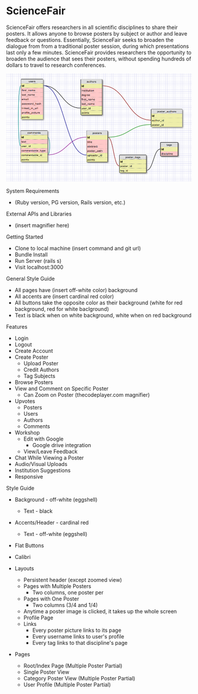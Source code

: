 ScienceFair
============

ScienceFair offers researchers in all scientific disciplines to share their posters. It allows anyone to browse posters by subject or author and leave feedback or questions. Essentially, ScienceFair seeks to broaden the dialogue from from a traditional poster session, during which presentations last only a few minutes. ScienceFair provides researchers the opportunity to broaden the audience that sees their posters, without spending hundreds of dollars to travel to research conferences.

![db-schema](schema/science_fair_schema.png)

System Requirements
- (Ruby version, PG version, Rails version, etc.)

External APIs and Libraries
- (insert magnifier here)

Getting Started
- Clone to local machine (insert command and git url)
- Bundle Install
- Run Server (rails s)
- Visit localhost:3000

General Style Guide
- All pages have (insert off-white color) background
- All accents are (insert cardinal red color)
- All buttons take the opposite color as their background (white for red background, red for white baclground)
- Text is black when on white background, white when on red background


Features

- Login
- Logout
- Create Account
- Create Poster
  - Upload Poster
  - Credit Authors
  - Tag Subjects
- Browse Posters
- View and Comment on Specific Poster
  - Can Zoom on Poster (thecodeplayer.com magnifier)
- Upvotes
  - Posters
  - Users
  - Authors
  - Comments
- Workshop
  - Edit with Google
    - Google drive integration
  - View/Leave Feedback
- Chat While Viewing a Poster
- Audio/Visual Uploads
- Institution Suggestions
- Responsive

Style Guide

- Background - off-white (eggshell)
  - Text - black
- Accents/Header - cardinal red
  - Text - off-white (eggshell)
- Flat Buttons
- Calibri
- Layouts
  - Persistent header (except zoomed view)
  - Pages with Multiple Posters
    - Two columns, one poster per
  - Pages with One Poster
    - Two columns (3/4 and 1/4)
  - Anytime a poster image is clicked, it takes up the whole screen
  - Profile Page
  - Links
    - Every poster picture links to its page
    - Every username links to user's profile
    - Every tag links to that discipline's page

- Pages
  - Root/Index Page (Multiple Poster Partial)
  - Single Poster View
  - Category Poster View (Multiple Poster Partial)
  - User Profile (Multiple Poster Partial)

